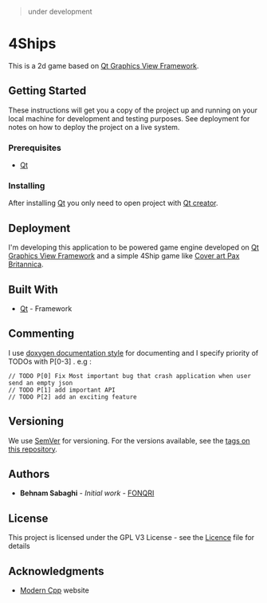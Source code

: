 >under development

# 4Ships

This is a 2d game based on [Qt Graphics View Framework](https://doc.qt.io/qt-5/graphicsview.html).

## Getting Started

These instructions will get you a copy of the project up and running on your local machine for development and testing purposes. See deployment for notes on how to deploy the project on a live system.

### Prerequisites

* [Qt](https://qt.io)

### Installing

After installing [Qt](https://qt.io) you only need to open project with [Qt creator](http://doc.qt.io/qtcreator/).

## Deployment

I'm developing this application to be powered game engine developed on [Qt Graphics View Framework](https://doc.qt.io/qt-5/graphicsview.html) and a simple 4Ship game like [Cover art
Pax Britannica](https://play.google.com/store/apps/details?id=de.swagner.paxbritannica&hl=en).

## Built With

* [Qt](https://qt.io/) - Framework

## Commenting

I use [doxygen documentation style](http://doxygen.nl/manual.html) for documenting and I specify priority of TODOs with P[0-3] . e.g :

```
// TODO P[0] Fix Most important bug that crash application when user send an empty json
// TODO P[1] add important API
// TODO P[2] add an exciting feature 
```

## Versioning

We use [SemVer](http://semver.org/) for versioning. For the versions available, see the [tags on this repository](https://github.com/FONQRI/UCCP_Server/tags). 

## Authors

* **Behnam Sabaghi** - *Initial work* - [FONQRI](https://github.com/FONQRI)


## License

This project is licensed under the GPL V3  License - see the [Licence](LICENSE) file for details

## Acknowledgments

* [Modern Cpp](http://moderncpp.ir/) website 



